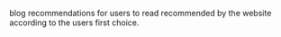 blog recommendations for users to read recommended by the website according to the users first choice.

